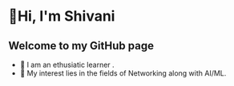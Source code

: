 # 👋Hi, I'm Shivani 
## Welcome to my GitHub page

- 📖 I am an ethusiatic learner .
- 🛜 My interest lies in the fields of Networking along with AI/ML.
  
